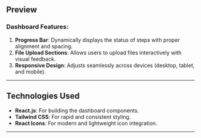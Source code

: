 ## Preview
### Dashboard Features:
1. **Progress Bar**: Dynamically displays the status of steps with proper alignment and spacing.
2. **File Upload Sections**: Allows users to upload files interactively with visual feedback.
3. **Responsive Design**: Adjusts seamlessly across devices (desktop, tablet, and mobile).

---

## Technologies Used
- **React.js**: For building the dashboard components.
- **Tailwind CSS**: For rapid and consistent styling.
- **React Icons**: For modern and lightweight icon integration.

---


